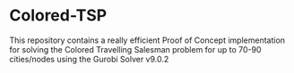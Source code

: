 # Colored-TSP
This repository contains a really efficient Proof of Concept implementation for solving the Colored Travelling Salesman problem for up to 70-90 cities/nodes using the Gurobi Solver v9.0.2
